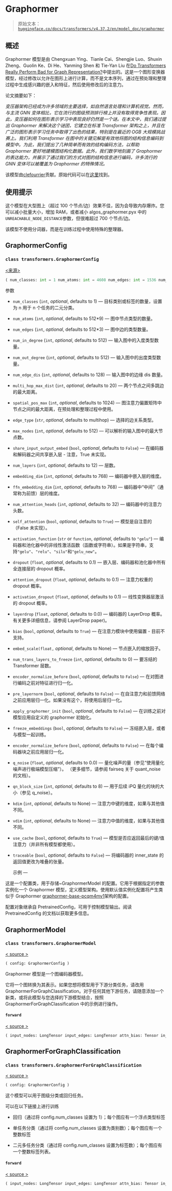 # Graphormer

> 原始文本：[`huggingface.co/docs/transformers/v4.37.2/en/model_doc/graphormer`](https://huggingface.co/docs/transformers/v4.37.2/en/model_doc/graphormer)

## 概述

Graphormer 模型是由 Chengxuan Ying、Tianle Cai、Shengjie Luo、Shuxin Zheng、Guolin Ke、Di He、Yanming Shen 和 Tie-Yan Liu 在[Do Transformers Really Perform Bad for Graph Representation?](https://arxiv.org/abs/2106.05234)中提出的。这是一个图形变换器模型，经过修改以允许在图形上进行计算，而不是文本序列，通过在预处理和整理过程中生成感兴趣的嵌入和特征，然后使用修改后的注意力。

论文摘要如下：

*变压器架构已经成为许多领域的主要选择，如自然语言处理和计算机视觉。然而，与主流 GNN 变体相比，它在流行的图级预测排行榜上并没有取得竞争性表现。因此，变压器如何在图形表示学习中表现良好仍然是一个谜。在本文中，我们通过提出 Graphormer 来解决这个谜团，它建立在标准 Transformer 架构之上，并且在广泛的图形表示学习任务中取得了出色的结果，特别是在最近的 OGB 大规模挑战赛上。我们利用 Transformer 在图中的关键见解是有效地将图的结构信息编码到模型中。为此，我们提出了几种简单而有效的结构编码方法，以帮助 Graphormer 更好地建模图结构化数据。此外，我们数学地刻画了 Graphormer 的表达能力，并展示了通过我们的方式对图的结构信息进行编码，许多流行的 GNN 变体可以被覆盖为 Graphormer 的特殊情况。*

该模型由[clefourrier](https://huggingface.co/clefourrier)贡献。原始代码可以在[这里](https://github.com/microsoft/Graphormer)找到。

## 使用提示

这个模型在大型图上（超过 100 个节点/边）效果不佳，因为会导致内存爆炸。您可以减小批量大小，增加 RAM，或者减小 algos_graphormer.pyx 中的`UNREACHABLE_NODE_DISTANCE`参数，但很难超过 700 个节点/边。

该模型不使用分词器，而是在训练过程中使用特殊的整理器。

## GraphormerConfig

### `class transformers.GraphormerConfig`

[<来源>](https://github.com/huggingface/transformers/blob/v4.37.2/src/transformers/models/graphormer/configuration_graphormer.py#L30)

```py
( num_classes: int = 1 num_atoms: int = 4608 num_edges: int = 1536 num_in_degree: int = 512 num_out_degree: int = 512 num_spatial: int = 512 num_edge_dis: int = 128 multi_hop_max_dist: int = 5 spatial_pos_max: int = 1024 edge_type: str = 'multi_hop' max_nodes: int = 512 share_input_output_embed: bool = False num_hidden_layers: int = 12 embedding_dim: int = 768 ffn_embedding_dim: int = 768 num_attention_heads: int = 32 dropout: float = 0.1 attention_dropout: float = 0.1 activation_dropout: float = 0.1 layerdrop: float = 0.0 encoder_normalize_before: bool = False pre_layernorm: bool = False apply_graphormer_init: bool = False activation_fn: str = 'gelu' embed_scale: float = None freeze_embeddings: bool = False num_trans_layers_to_freeze: int = 0 traceable: bool = False q_noise: float = 0.0 qn_block_size: int = 8 kdim: int = None vdim: int = None bias: bool = True self_attention: bool = True pad_token_id = 0 bos_token_id = 1 eos_token_id = 2 **kwargs )
```

参数

+   `num_classes` (`int`, *optional*, defaults to 1) — 目标类别或标签的数量，设置为 n 用于 n 个任务的二元分类。

+   `num_atoms` (`int`, *optional*, defaults to 512*9) — 图中节点类型的数量。

+   `num_edges` (`int`, *optional*, defaults to 512*3) — 图中边的类型数量。

+   `num_in_degree` (`int`, *optional*, defaults to 512) — 输入图中的入度类型数量。

+   `num_out_degree` (`int`, *optional*, defaults to 512) — 输入图中的出度类型数量。

+   `num_edge_dis` (`int`, *optional*, defaults to 128) — 输入图中的边缘 dis 数量。

+   `multi_hop_max_dist` (`int`, *optional*, defaults to 20) — 两个节点之间多跳边的最大距离。

+   `spatial_pos_max` (`int`, *optional*, defaults to 1024) — 图注意力偏置矩阵中节点之间的最大距离，在预处理和整理过程中使用。

+   `edge_type` (`str`, *optional*, defaults to multihop) — 选择的边关系类型。

+   `max_nodes` (`int`, *optional*, defaults to 512) — 可以解析的输入图中的最大节点数。

+   `share_input_output_embed` (`bool`, *optional*, defaults to `False`) — 在编码器和解码器之间共享嵌入层 - 注意，True 未实现。

+   `num_layers` (`int`, *optional*, defaults to 12) — 层数。

+   `embedding_dim` (`int`, *optional*, defaults to 768) — 编码器中嵌入层的维度。

+   `ffn_embedding_dim` (`int`, *optional*, defaults to 768) — 编码器中“中间”（通常称为前馈）层的维度。

+   `num_attention_heads` (`int`, *optional*, defaults to 32) — 编码器中的注意力头数。

+   `self_attention` (`bool`, *optional*, defaults to `True`) — 模型是自注意的（False 未实现）。

+   `activation_function` (`str` or `function`, *optional*, defaults to `"gelu"`) — 编码器和池化器中的非线性激活函数（函数或字符串）。如果是字符串，支持`"gelu"`、`"relu"`、`"silu"`和`"gelu_new"`。

+   `dropout` (`float`, *optional*, defaults to 0.1) — 嵌入层、编码器和池化器中所有全连接层的 dropout 概率。

+   `attention_dropout` (`float`, *optional*, defaults to 0.1) — 注意力权重的 dropout 概率。

+   `activation_dropout` (`float`, *optional*, defaults to 0.1) — 线性变换器层激活的 dropout 概率。

+   `layerdrop` (`float`, *optional*, defaults to 0.0) — 编码器的 LayerDrop 概率。有关更多详细信息，请参阅 LayerDrop paper)。

+   `bias` (`bool`, *optional*, defaults to `True`) — 在注意力模块中使用偏置 - 目前不支持。

+   `embed_scale(float,` *optional*, defaults to None) — 节点嵌入的缩放因子。

+   `num_trans_layers_to_freeze` (`int`, *optional*, defaults to 0) — 要冻结的 Transformer 层数。

+   `encoder_normalize_before` (`bool`, *optional*, defaults to `False`) — 在对图进行编码之前对特征进行归一化。

+   `pre_layernorm` (`bool`, *optional*, defaults to `False`) — 在自注意力和前馈网络之前应用层归一化。如果没有这个，将使用后层归一化。

+   `apply_graphormer_init` (`bool`, *optional*, defaults to `False`) — 在训练之前对模型应用自定义的 graphormer 初始化。

+   `freeze_embeddings` (`bool`, *optional*, defaults to `False`) — 冻结嵌入层，或者与模型一起训练。

+   `encoder_normalize_before` (`bool`, *optional*, defaults to `False`) — 在每个编码器块之前应用层归一化。

+   `q_noise` (`float`, *optional*, defaults to 0.0) — 量化噪声的量（参见“使用量化噪声进行极端模型压缩”）。 （更多细节，请参阅 fairseq 关于 quant_noise 的文档）。

+   `qn_block_size` (`int`, *optional*, defaults to 8) — 用于后续 iPQ 量化的块的大小（参见 q_noise）。

+   `kdim` (`int`, *optional*, defaults to None) — 注意力中键的维度，如果与其他值不同。

+   `vdim` (`int`, *optional*, defaults to None) — 注意力中值的维度，如果与其他值不同。

+   `use_cache` (`bool`, *optional*, defaults to `True`) — 模型是否应返回最后的键/值注意力（并非所有模型都使用）。

+   `traceable` (`bool`, *optional*, defaults to `False`) — 将编码器的 inner_state 的返回值更改为堆叠的张量。

    示例 —

这是一个配置类，用于存储~GraphormerModel 的配置。它用于根据指定的参数实例化一个 Graphormer 模型，定义模型架构。使用默认值实例化配置将产生类似于 Graphormer [graphormer-base-pcqm4mv1](https://huggingface.co/graphormer-base-pcqm4mv1)架构的配置。

配置对象继承自 PretrainedConfig，可用于控制模型输出。阅读 PretrainedConfig 的文档以获取更多信息。

## GraphormerModel

### `class transformers.GraphormerModel`

[< source >](https://github.com/huggingface/transformers/blob/v4.37.2/src/transformers/models/graphormer/modeling_graphormer.py#L775)

```py
( config: GraphormerConfig )
```

Graphormer 模型是一个图编码器模型。

它将一个图转换为其表示。如果您想将模型用于下游分类任务，请改用 GraphormerForGraphClassification。对于任何其他下游任务，请随意添加一个新类，或将此模型与您选择的下游模型结合，按照 GraphormerForGraphClassification 中的示例进行操作。

#### `forward`

[< source >](https://github.com/huggingface/transformers/blob/v4.37.2/src/transformers/models/graphormer/modeling_graphormer.py#L804)

```py
( input_nodes: LongTensor input_edges: LongTensor attn_bias: Tensor in_degree: LongTensor out_degree: LongTensor spatial_pos: LongTensor attn_edge_type: LongTensor perturb: Optional = None masked_tokens: None = None return_dict: Optional = None **unused )
```

## GraphormerForGraphClassification

### `class transformers.GraphormerForGraphClassification`

[< source >](https://github.com/huggingface/transformers/blob/v4.37.2/src/transformers/models/graphormer/modeling_graphormer.py#L846)

```py
( config: GraphormerConfig )
```

这个模型可以用于图级分类或回归任务。

可以在以下链接上进行训练

+   回归（通过将 config.num_classes 设置为 1）；每个图应有一个浮点类型标签

+   单任务分类（通过将 config.num_classes 设置为类别数）；每个图应有一个整数标签

+   二元多任务分类（通过将 config.num_classes 设置为标签数）；每个图应有一个整数标签列表。

#### `forward`

[< source >](https://github.com/huggingface/transformers/blob/v4.37.2/src/transformers/models/graphormer/modeling_graphormer.py#L869)

```py
( input_nodes: LongTensor input_edges: LongTensor attn_bias: Tensor in_degree: LongTensor out_degree: LongTensor spatial_pos: LongTensor attn_edge_type: LongTensor labels: Optional = None return_dict: Optional = None **unused )
```
